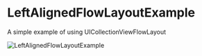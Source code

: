 # LeftAlignedFlowLayoutExample
A simple example of using UICollectionViewFlowLayout

![LeftAlignedFlowLayoutExample](leftAlignedFlowLayoutExample.png)
